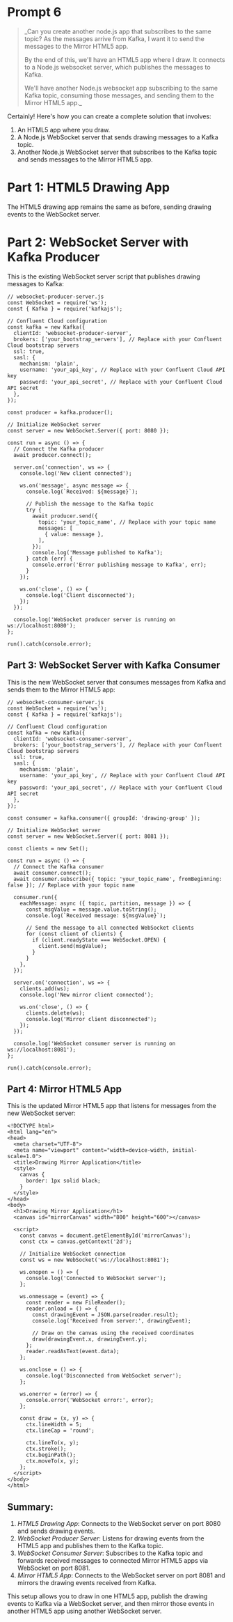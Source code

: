 # Prompt 6

> _Can you create another node.js app that subscribes to the same topic? As the messages arrive from Kafka, I want it to send the messages to the Mirror HTML5 app.
> 
> By the end of this, we'll have an HTML5 app where I draw. It connects to a Node.js websocket server, which publishes the messages to Kafka.
> 
> We'll have another Node.js websocket app subscribing to the same Kafka topic, consuming those messages, and sending them to the Mirror HTML5 app._

Certainly! Here's how you can create a complete solution that involves:
1. An HTML5 app where you draw.
2. A Node.js WebSocket server that sends drawing messages to a Kafka topic.
3. Another Node.js WebSocket server that subscribes to the Kafka topic and sends messages to the Mirror HTML5 app.

# Part 1: HTML5 Drawing App
The HTML5 drawing app remains the same as before, sending drawing events to the WebSocket server.

# Part 2: WebSocket Server with Kafka Producer
This is the existing WebSocket server script that publishes drawing messages to Kafka:

```
// websocket-producer-server.js
const WebSocket = require('ws');
const { Kafka } = require('kafkajs');

// Confluent Cloud configuration
const kafka = new Kafka({
  clientId: 'websocket-producer-server',
  brokers: ['your_bootstrap_servers'], // Replace with your Confluent Cloud bootstrap servers
  ssl: true,
  sasl: {
    mechanism: 'plain',
    username: 'your_api_key', // Replace with your Confluent Cloud API key
    password: 'your_api_secret', // Replace with your Confluent Cloud API secret
  },
});

const producer = kafka.producer();

// Initialize WebSocket server
const server = new WebSocket.Server({ port: 8080 });

const run = async () => {
  // Connect the Kafka producer
  await producer.connect();

  server.on('connection', ws => {
    console.log('New client connected');

    ws.on('message', async message => {
      console.log(`Received: ${message}`);

      // Publish the message to the Kafka topic
      try {
        await producer.send({
          topic: 'your_topic_name', // Replace with your topic name
          messages: [
            { value: message },
          ],
        });
        console.log('Message published to Kafka');
      } catch (err) {
        console.error('Error publishing message to Kafka', err);
      }
    });

    ws.on('close', () => {
      console.log('Client disconnected');
    });
  });

  console.log('WebSocket producer server is running on ws://localhost:8080');
};

run().catch(console.error);
```

## Part 3: WebSocket Server with Kafka Consumer
This is the new WebSocket server that consumes messages from Kafka and sends them to the Mirror HTML5 app:

```
// websocket-consumer-server.js
const WebSocket = require('ws');
const { Kafka } = require('kafkajs');

// Confluent Cloud configuration
const kafka = new Kafka({
  clientId: 'websocket-consumer-server',
  brokers: ['your_bootstrap_servers'], // Replace with your Confluent Cloud bootstrap servers
  ssl: true,
  sasl: {
    mechanism: 'plain',
    username: 'your_api_key', // Replace with your Confluent Cloud API key
    password: 'your_api_secret', // Replace with your Confluent Cloud API secret
  },
});

const consumer = kafka.consumer({ groupId: 'drawing-group' });

// Initialize WebSocket server
const server = new WebSocket.Server({ port: 8081 });

const clients = new Set();

const run = async () => {
  // Connect the Kafka consumer
  await consumer.connect();
  await consumer.subscribe({ topic: 'your_topic_name', fromBeginning: false }); // Replace with your topic name

  consumer.run({
    eachMessage: async ({ topic, partition, message }) => {
      const msgValue = message.value.toString();
      console.log(`Received message: ${msgValue}`);

      // Send the message to all connected WebSocket clients
      for (const client of clients) {
        if (client.readyState === WebSocket.OPEN) {
          client.send(msgValue);
        }
      }
    },
  });

  server.on('connection', ws => {
    clients.add(ws);
    console.log('New mirror client connected');

    ws.on('close', () => {
      clients.delete(ws);
      console.log('Mirror client disconnected');
    });
  });

  console.log('WebSocket consumer server is running on ws://localhost:8081');
};

run().catch(console.error);
```

## Part 4: Mirror HTML5 App
This is the updated Mirror HTML5 app that listens for messages from the new WebSocket server:

```
<!DOCTYPE html>
<html lang="en">
<head>
  <meta charset="UTF-8">
  <meta name="viewport" content="width=device-width, initial-scale=1.0">
  <title>Drawing Mirror Application</title>
  <style>
    canvas {
      border: 1px solid black;
    }
  </style>
</head>
<body>
  <h1>Drawing Mirror Application</h1>
  <canvas id="mirrorCanvas" width="800" height="600"></canvas>

  <script>
    const canvas = document.getElementById('mirrorCanvas');
    const ctx = canvas.getContext('2d');

    // Initialize WebSocket connection
    const ws = new WebSocket('ws://localhost:8081');

    ws.onopen = () => {
      console.log('Connected to WebSocket server');
    };

    ws.onmessage = (event) => {
      const reader = new FileReader();
      reader.onload = () => {
        const drawingEvent = JSON.parse(reader.result);
        console.log('Received from server:', drawingEvent);

        // Draw on the canvas using the received coordinates
        draw(drawingEvent.x, drawingEvent.y);
      };
      reader.readAsText(event.data);
    };

    ws.onclose = () => {
      console.log('Disconnected from WebSocket server');
    };

    ws.onerror = (error) => {
      console.error('WebSocket error:', error);
    };

    const draw = (x, y) => {
      ctx.lineWidth = 5;
      ctx.lineCap = 'round';

      ctx.lineTo(x, y);
      ctx.stroke();
      ctx.beginPath();
      ctx.moveTo(x, y);
    };
  </script>
</body>
</html>
```

## Summary:
1. *HTML5 Drawing App*: Connects to the WebSocket server on port 8080 and sends drawing events.
2. *WebSocket Producer Server*: Listens for drawing events from the HTML5 app and publishes them to the Kafka topic.
3. *WebSocket Consumer Server*: Subscribes to the Kafka topic and forwards received messages to connected Mirror HTML5 apps via WebSocket on port 8081.
4. *Mirror HTML5 App*: Connects to the WebSocket server on port 8081 and mirrors the drawing events received from Kafka.

This setup allows you to draw in one HTML5 app, publish the drawing events to Kafka via a WebSocket server, and then mirror those events in another HTML5 app using another WebSocket server.